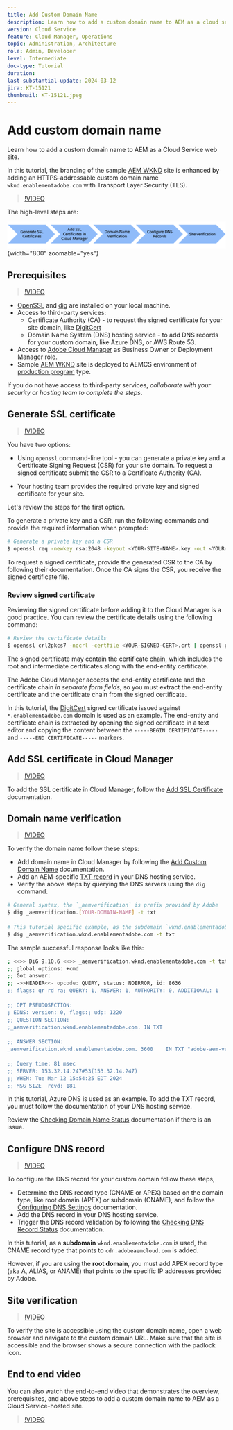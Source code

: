 ```yaml
---
title: Add Custom Domain Name
description: Learn how to add a custom domain name to AEM as a cloud service-hosted site.
version: Cloud Service
feature: Cloud Manager, Operations
topic: Administration, Architecture
role: Admin, Developer
level: Intermediate
doc-type: Tutorial
duration: 
last-substantial-update: 2024-03-12
jira: KT-15121
thumbnail: KT-15121.jpeg
---
```


# Add custom domain name

Learn how to add a custom domain name to AEM as a Cloud Service web site. 

In this tutorial, the branding of the sample [AEM WKND](https://github.com/adobe/aem-guides-wknd) site is enhanced by adding an HTTPS-addressable custom domain name `wknd.enablementadobe.com` with Transport Layer Security (TLS).

>[!VIDEO](https://video.tv.adobe.com/v/3427903?quality=12&learn=on)

The high-level steps are:

![High Custom Domain Name](./assets/add-custom-domain-name-steps.png){width="800" zoomable="yes"}

## Prerequisites

>[!VIDEO](https://video.tv.adobe.com/v/3427909?quality=12&learn=on)

- [OpenSSL](https://www.openssl.org/) and [dig](https://www.isc.org/blogs/dns-checker/) are installed on your local machine.
- Access to third-party services:
    - Certificate Authority (CA) -  to request the signed certificate for your site domain, like [DigitCert](https://www.digicert.com/) 
    - Domain Name System (DNS) hosting service - to add DNS records for your custom domain, like Azure DNS, or AWS Route 53. 
- Access to [Adobe Cloud Manager](https://my.cloudmanager.adobe.com/) as Business Owner or Deployment Manager role.
- Sample [AEM WKND](https://github.com/adobe/aem-guides-wknd) site is deployed to AEMCS environment of [production program](https://experienceleague.adobe.com/en/docs/experience-manager-cloud-service/content/implementing/using-cloud-manager/programs/introduction-production-programs) type.

If you do not have access to third-party services, _collaborate with your security or hosting team to complete the steps_.

## Generate SSL certificate

>[!VIDEO](https://video.tv.adobe.com/v/3427908?quality=12&learn=on)

You have two options:

- Using `openssl` command-line tool - you can generate a private key and a Certificate Signing Request (CSR) for your site domain. To request a signed certificate submit the CSR to a Certificate Authority (CA).

- Your hosting team provides the required private key and signed certificate for your site.

Let's review the steps for the first option. 

To generate a private key and a CSR, run the following commands and provide the required information when prompted:

```bash
# Generate a private key and a CSR
$ openssl req -newkey rsa:2048 -keyout <YOUR-SITE-NAME>.key -out <YOUR-SITE-NAME>.csr -nodes
```

To request a signed certificate, provide the generated CSR to the CA by following their documentation. Once the CA signs the CSR, you receive the signed certificate file.

### Review signed certificate

Reviewing the signed certificate before adding it to the Cloud Manager is a good practice. You can review the certificate details using the following command:

```bash
# Review the certificate details
$ openssl crl2pkcs7 -nocrl -certfile <YOUR-SIGNED-CERT>.crt | openssl pkcs7 -print_certs -noout
```

The signed certificate may contain the certificate chain, which includes the root and intermediate certificates along with the end-entity certificate. 

The Adobe Cloud Manager accepts the end-entity certificate and the certificate chain _in separate form fields_, so you must extract the end-entity certificate and the certificate chain from the signed certificate.

In this tutorial, the [DigitCert](https://www.digicert.com/) signed certificate issued against `*.enablementadobe.com` domain is used as an example. The end-entity and certificate chain is extracted by opening the signed certificate in a text editor and copying the content between the `-----BEGIN CERTIFICATE-----` and `-----END CERTIFICATE-----` markers.

## Add SSL certificate in Cloud Manager

>[!VIDEO](https://video.tv.adobe.com/v/3427906?quality=12&learn=on)

To add the SSL certificate in Cloud Manager, follow the [Add SSL Certificate](https://experienceleague.adobe.com/en/docs/experience-manager-cloud-service/content/implementing/using-cloud-manager/manage-ssl-certificates/add-ssl-certificate) documentation.

## Domain name verification

>[!VIDEO](https://video.tv.adobe.com/v/3427905?quality=12&learn=on)

To verify the domain name follow these steps:

- Add domain name in Cloud Manager by following the [Add Custom Domain Name](https://experienceleague.adobe.com/en/docs/experience-manager-cloud-service/content/implementing/using-cloud-manager/custom-domain-names/add-custom-domain-name) documentation.
- Add an AEM-specific [TXT record](https://experienceleague.adobe.com/en/docs/experience-manager-cloud-service/content/implementing/using-cloud-manager/custom-domain-names/add-text-record) in your DNS hosting service.
- Verify the above steps by querying the DNS servers using the `dig` command.

```bash
# General syntax, the `_aemverification` is prefix provided by Adobe
$ dig _aemverification.[YOUR-DOMAIN-NAME] -t txt

# This tutorial specific example, as the subdomain `wknd.enablementadobe.com` is used
$ dig _aemverification.wknd.enablementadobe.com -t txt
```

The sample successful response looks like this:

```bash
; <<>> DiG 9.10.6 <<>> _aemverification.wknd.enablementadobe.com -t txt
;; global options: +cmd
;; Got answer:
;; ->>HEADER<<- opcode: QUERY, status: NOERROR, id: 8636
;; flags: qr rd ra; QUERY: 1, ANSWER: 1, AUTHORITY: 0, ADDITIONAL: 1

;; OPT PSEUDOSECTION:
; EDNS: version: 0, flags:; udp: 1220
;; QUESTION SECTION:
;_aemverification.wknd.enablementadobe.com. IN TXT

;; ANSWER SECTION:
_aemverification.wknd.enablementadobe.com. 3600    IN TXT "adobe-aem-verification=wknd.enablementadobe.com/105881/991000/bef0e843-9280-4385-9984-357ed9a4217b"

;; Query time: 81 msec
;; SERVER: 153.32.14.247#53(153.32.14.247)
;; WHEN: Tue Mar 12 15:54:25 EDT 2024
;; MSG SIZE  rcvd: 181
```

In this tutorial, Azure DNS is used as an example. To add the TXT record, you must follow the documentation of your DNS hosting service.

Review the [Checking Domain Name Status](https://experienceleague.adobe.com/en/docs/experience-manager-cloud-service/content/implementing/using-cloud-manager/custom-domain-names/check-domain-name-status) documentation if there is an issue.

## Configure DNS record

>[!VIDEO](https://video.tv.adobe.com/v/3427907?quality=12&learn=on)

To configure the DNS record for your custom domain follow these steps,

- Determine the DNS record type (CNAME or APEX) based on the domain type, like root domain (APEX) or subdomain (CNAME), and follow the [Configuring DNS Settings](https://experienceleague.adobe.com/en/docs/experience-manager-cloud-service/content/implementing/using-cloud-manager/custom-domain-names/configure-dns-settings) documentation.
- Add the DNS record in your DNS hosting service.
- Trigger the DNS record validation by following the [Checking DNS Record Status](https://experienceleague.adobe.com/en/docs/experience-manager-cloud-service/content/implementing/using-cloud-manager/custom-domain-names/check-dns-record-status) documentation.

In this tutorial, as a **subdomain** `wknd.enablementadobe.com` is used, the CNAME record type that points to `cdn.adobeaemcloud.com` is added. 

However, if you are using the **root domain**, you must add APEX record type (aka A, ALIAS, or ANAME) that points to the specific IP addresses provided by Adobe.

## Site verification

>[!VIDEO](https://video.tv.adobe.com/v/3427904?quality=12&learn=on)

To verify the site is accessible using the custom domain name, open a web browser and navigate to the custom domain URL. Make sure that the site is accessible and the browser shows a secure connection with the padlock icon.

## End to end video

You can also watch the end-to-end video that demonstrates the overview, prerequisites, and above steps to add a custom domain name to AEM as a Cloud Service-hosted site.

>[!VIDEO](https://video.tv.adobe.com/v/3427817?quality=12&learn=on)


